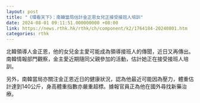 ```yaml
---
layout: post
title: "《環看天下》：南韓當局估計金正恩女兒正接受接班人培訓"
date: 2024-08-01 09:11:51.000000000 +08:00
link: https://news.rthk.hk/rthk/ch/component/k2/1764184-20240801.htm
categories: rthk
---
```


北韓領導人金正恩，他的女兒金主愛可能成為領導接班人的傳聞，近日又再傳出。南韓情報部門觀察，金主愛近期隨同父親參加的活動，估計她正在接受接班人培訓。

另外，南韓當局亦關注金正恩近日的健康狀況，認為他最近可能因為壓力，體重估計達到140公斤，身高體重指數亦嚴重超標。據報官員正為他在國外尋找新藥治療。

